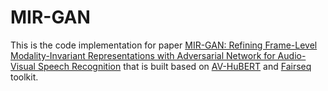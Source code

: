 # MIR-GAN

This is the code implementation for paper [MIR-GAN: Refining Frame-Level Modality-Invariant Representations with Adversarial Network for Audio-Visual Speech Recognition](https://arxiv.org/abs/2306.10567) that is built based on [AV-HuBERT](https://github.com/facebookresearch/av_hubert) and [Fairseq](https://github.com/facebookresearch/fairseq) toolkit.
